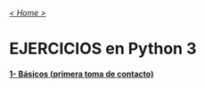 _[< Home >](../README.md)_

# EJERCICIOS en Python 3

#### [ 1- Básicos (primera toma de contacto)](basicos.md)




